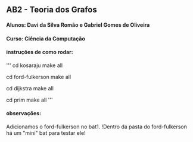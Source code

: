 ## AB2 - Teoria dos Grafos
#### Alunos: Davi da Silva Romão e Gabriel Gomes de Oliveira
#### Curso: Ciência da Computação

#### instruções de como rodar:
'''
cd kosaraju
make all

cd ford-fulkerson
make all

cd dijkstra
make all

cd prim
make all
'''


#### observações:

Adicionamos o ford-fulkerson no bat1.
!Dentro da pasta do ford-fulkerson há um "mini" bat para testar ele!
